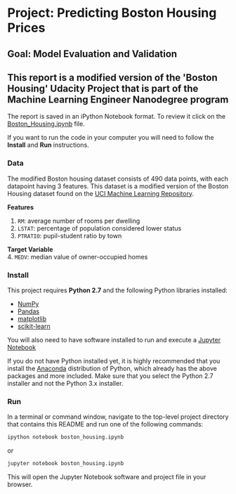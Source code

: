 # Project: Predicting Boston Housing Prices
## Goal: Model Evaluation and Validation
## This report is a modified version of the 'Boston Housing' Udacity Project that is part of the Machine Learning Engineer Nanodegree program

The report is saved in an iPython Notebook format. To review it click on the [Boston_Housing.ipynb](./Boston_Housing.ipynb) file.

If you want to run the code in your computer you will need to follow the **Install** and **Run** instructions.

### Data

The modified Boston housing dataset consists of 490 data points, with each datapoint having 3 features. This dataset is a modified version of the Boston Housing dataset found on the [UCI Machine Learning Repository](https://archive.ics.uci.edu/ml/datasets/Housing).

**Features**  
1.  `RM`: average number of rooms per dwelling  
2. `LSTAT`: percentage of population considered lower status  
3. `PTRATIO`: pupil-student ratio by town  

**Target Variable**  
4. `MEDV`: median value of owner-occupied homes

### Install

This project requires **Python 2.7** and the following Python libraries installed:

- [NumPy](http://www.numpy.org/)
- [Pandas](http://pandas.pydata.org/)
- [matplotlib](http://matplotlib.org/)
- [scikit-learn](http://scikit-learn.org/stable/)

You will also need to have software installed to run and execute a [Jupyter Notebook](http://ipython.org/notebook.html)

If you do not have Python installed yet, it is highly recommended that you install the [Anaconda](http://continuum.io/downloads) distribution of Python, which already has the above packages and more included. Make sure that you select the Python 2.7 installer and not the Python 3.x installer.

### Run

In a terminal or command window, navigate to the top-level project directory that contains this README and run one of the following commands:

```bash
ipython notebook boston_housing.ipynb
```  
or
```bash
jupyter notebook boston_housing.ipynb
```

This will open the Jupyter Notebook software and project file in your browser.
